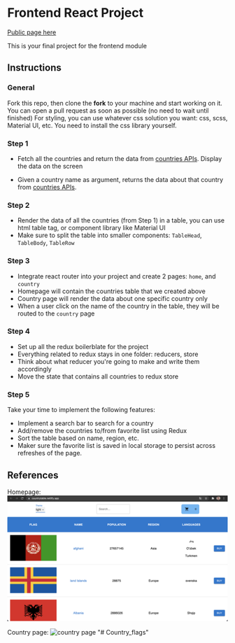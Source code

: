 # Frontend React Project
[Public page here](https://clinquant-sundae-b1d9db.netlify.app/)

This is your final project for the frontend module

## Instructions

### General

Fork this repo, then clone the **fork** to your machine and start working on it. You can open a pull request as soon as possible (no need to wait until finished)
For styling, you can use whatever css solution you want: css, scss, Material UI, etc.
You need to install the css library yourself.

### Step 1

- Fetch all the countries and return the data from [countries APIs](https://restcountries.com/). Display the data on the screen

- Given a country name as argument, returns the data about that country from [countries APIs](https://restcountries.com/).

### Step 2

- Render the data of all the countries (from Step 1) in a table, you can use html table tag, or component library like Material UI
- Make sure to split the table into smaller components: `TableHead`, `TableBody`, `TableRow`

### Step 3

- Integrate react router into your project and create 2 pages: `home`, and `country`
- Homepage will contain the countries table that we created above
- Country page will render the data about one specific country only
- When a user click on the name of the country in the table, they will be routed to the `country` page

### Step 4

- Set up all the redux boilerblate for the project
- Everything related to redux stays in one folder: reducers, store
- Think about what reducer you're going to make and write them accordingly
- Move the state that contains all countries to redux store

### Step 5

Take your time to implement the following features:

- Implement a search bar to search for a country
- Add/remove the countries to/from favorite list using Redux
- Sort the table based on name, region, etc.
- Maker sure the favorite list is saved in local storage to persist across refreshes of the page.

## References

Homepage:
![homepage](media/home.png)

Country page:
![country page](media/country.png)
"# Country_flags" 

